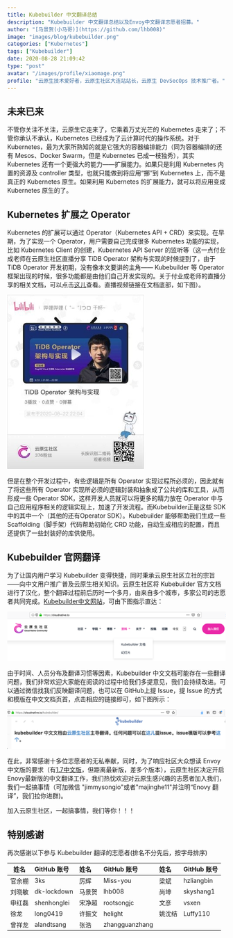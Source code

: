```yaml
---
title: Kubebuilder 中文翻译总结
description: "Kubebuilder 中文翻译总结以及Envoy中文翻译志愿者招募。"
author: "[马景贺(小马哥)](https://github.com/lhb008)"
image: "images/blog/kubebuilder.png"
categories: ["Kubernetes"]
tags: ["Kubebuilder"]
date: 2020-08-28 21:09:42
type: "post"
avatar: "/images/profile/xiaomage.png"
profile: "云原生技术爱好者，云原生社区大连站站长，云原生 DevSecOps 技术推广者。"
---
```


## 未来已来

不管你关注不关注，云原生它走来了，它乘着万丈光芒的 Kubernetes 走来了；不管你承认不承认，Kubernetes 已经成为了云计算时代的操作系统。对于 Kubernetes，最为大家所熟知的就是它强大的容器编排能力（同为容器编排的还有 Mesos、Docker Swarm，但是 Kubernetes 已成一枝独秀），其实 Kubernetes 还有一个更强大的能力——扩展能力。如果只是利用 Kubernetes 内置的资源及 controller 类型，也就只能做到将应用“挪”到 Kubernetes 上，而不是真正的 Kubernetes 原生。如果利用 Kubernetes 的扩展能力，就可以将应用变成 Kubernetes 原生的了。


## Kubernetes 扩展之 Operator

Kubernetes 的扩展可以通过 Operator（Kubernetes API + CRD）来实现。在早期，为了实现一个 Operator，用户需要自己完成很多 Kubernetes 功能的实现，比如 Kubernetes Client 的创建，Kubernetes API Server 的监听等（这一点付业成老师在云原生社区直播分享 TiDB Operator 架构与实现的时候提到了，由于 TiDB Operator 开发初期，没有像本文要讲的主角—— Kubebuilder 等 Operator 框架出现的时候，很多功能都是由他们自己开发实现的。关于付业成老师的直播分享的相关文档，可以点击[这儿](https://mp.weixin.qq.com/s?__biz=MzI1NTE2NDE2MA==&mid=2649382450&idx=1&sn=2821ebc10ee82bb96b2ea222c3c86eb2&chksm=f224d45dc5535d4bafbf92d680c2a3bdcdef418f2512b92a54d24de286300810b7080cd6b65a&mpshare=1&scene=1&srcid=0828H8AVRCOE1zF80mDmMyFs&sharer_sharetime=1598606753261&sharer_shareid=69a671b032908bc53da173d06860fd16&exportkey=AelvSvG61dltexVPDUE2ZqY%3D&pass_ticket=xADS2K%2Ba1S5aRSLCMvRl1FI8%2FZ36Aex4ndAjdveOi87TBUPfO8ezl8mwng3JW%2BBm&wx_header=0#rd)查看。直播视频链接在文档底部，如下图）。

!["TiDB Operator"](./images/tidb_operator.png)

但是在整个开发过程中，有些逻辑是所有 Operator 实现过程所必须的，因此就有了将这些所有 Operator 实现所必须的逻辑封装和抽象成了公共的库和工具，从而形成一些 Operator SDK，这样开发人员就可以将更多的精力放在 Operator 中与自己应用程序相关的逻辑实现上，加速了开发流程。而Kubebuilder正是这些 SDK 中的其中一个（其他的还有Operator SDK）。Kubebuilder 能够帮助我们生成一些 Scaffolding（脚手架）代码帮助初始化 CRD 功能，自动生成相应的配置，而且还提供了一些封装好的库供使用。


## Kubebuilder 官网翻译

为了让国内用户学习 Kubebuilder 变得快捷，同时秉承云原生社区立社的宗旨——向中文用户推广普及云原生相关知识。云原生社区将 Kubebuilder 官方文档进行了汉化，整个翻译过程前后历时一个多月，由来自多个城市，多家公司的志愿者共同完成。[Kubebuilder中文网站](https://cloudnative.to/kubebuilder)，可由下图指示直达：

!["cloudnative kubebuilder"](./images/cloudnative_kubebuilder_url.png)


由于时间、人员分布及翻译习惯等因素，Kubebuilder 中文文档可能存在一些翻译问题，我们非常欢迎大家能在阅读的过程中给我们多提意见，我们会持续改进。可以通过微信找我们反映翻译问题，也可以在 GitHub上提 Issue，提 Issue 的方式和模版在中文文档页首，点击相应的链接即可，如下图所示：

!["kubebuilder zh"](./images/kubebuilder_zh_url.png)


在此，非常感谢十多位志愿者的无私奉献，同时，为了响应社区大众想读 Envoy 中文版的要求（有[1.7中文版](https://www.servicemesher.com/envoy/)，但距离最新版，差多个版本），云原生社区决定开启Enovy最新版的中文翻译工作，我们热忱欢迎对云原生感兴趣的志愿者加入我们，我们一起搞事情（可加微信 "jimmysongio"或者"majinghe11"并注明“Enovy 翻译”，我们拉你进群)。

加入云原生社区，一起搞事情，我们等你！！！


## 特别感谢
再次感谢以下参与 Kubebuilder 翻译的志愿者(排名不分先后，按字母排序)

| 姓名| GitHub 账号| 姓名| GitHub 账号 | 姓名| GitHub 账号 |
| --- | :--- | :--- | :--- | :--- | :--- |
| 官余棚| 3ks| 厉辉| Miss-you | 梁斌| hzliangbin |
| 刘晓敏| dk-lockdown| 马景贺| lhb008 | 尚坤| skyshang1 |
| 申红磊| shenhonglei| 宋净超| rootsongjc | 文彦| vsxen |
| 徐龙| long0419| 许振文| helight | 姚沈结| Luffy110 |
| 曾祥龙| alandtsang| 张浩| zhangguanzhang | 
